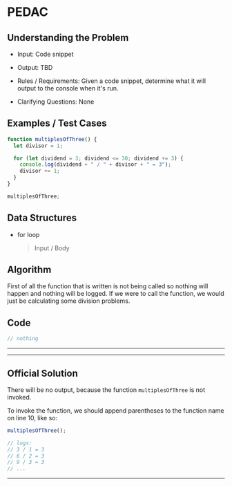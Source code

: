 # PEDAC

## Understanding the Problem

- Input:
  Code snippet

- Output:
  TBD

- Rules / Requirements:
  Given a code snippet, determine what it will output to the console when it's run.

- Clarifying Questions:
  None

## Examples / Test Cases

```js
function multiplesOfThree() {
  let divisor = 1;

  for (let dividend = 3; dividend <= 30; dividend += 3) {
    console.log(dividend + " / " + divisor + " = 3");
    divisor += 1;
  }
}

multiplesOfThree;
```

## Data Structures

- for loop
  > Input / Body

## Algorithm

First of all the function that is written is not being called so nothing will happen and nothing will be logged.
If we were to call the function, we would just be calculating some division problems.

## Code

```js
// nothing
```

---

---

## Official Solution

There will be no output, because the function `multiplesOfThree` is not invoked.

To invoke the function, we should append parentheses to the function name on line 10, like so:

```js
multiplesOfThree();

// logs:
// 3 / 1 = 3
// 6 / 2 = 3
// 9 / 3 = 3
// ...
```

---
